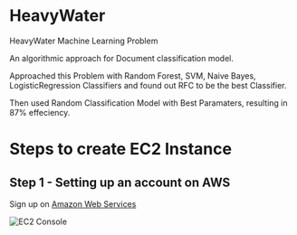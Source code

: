# HeavyWater
HeavyWater Machine Learning Problem





An algorithmic approach for Document classification model.






Approached this Problem with Random Forest, SVM, Naive Bayes, LogisticRegression Classifiers and found out RFC to be the best Classifier.






Then used Random Classification Model with Best Paramaters, resulting in 87% effeciency.




# Steps to create EC2 Instance

## Step 1 - Setting up an account on AWS
Sign up on [Amazon Web Services](https://aws.amazon.com/free/)

![EC2 Console](https://photos.google.com/album/AF1QipMf63RRcn86hCzj7xn0VmQIWCT3mlWgM0mpbGDT/photo/AF1QipPpDYM_aXgT_O7UrdWymshxwCIOMS6gqBdwgk3N)
